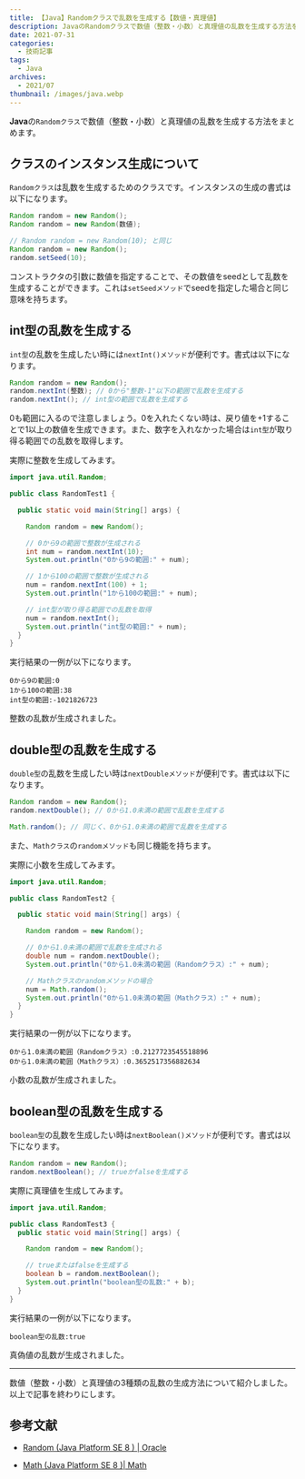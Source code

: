 ```yaml
---
title: 【Java】Randomクラスで乱数を生成する【数値・真理値】
description: JavaのRandomクラスで数値（整数・小数）と真理値の乱数を生成する方法をまとめます。
date: 2021-07-31
categories:
  - 技術記事
tags: 
  - Java
archives: 
  - 2021/07
thumbnail: /images/java.webp
---
```


**Java**の`Randomクラス`で数値（整数・小数）と真理値の乱数を生成する方法をまとめます。

<!--more-->

## クラスのインスタンス生成について

`Randomクラス`は乱数を生成するためのクラスです。インスタンスの生成の書式は以下になります。

```java {lineNos="inline", name="Randomクラスのインスタンス生成"}
Random random = new Random();
Random random = new Random(数値);

// Random random = new Random(10); と同じ
Random random = new Random();
random.setSeed(10);
```

コンストラクタの引数に数値を指定することで、その数値をseedとして乱数を生成することができます。これは`setSeedメソッド`でseedを指定した場合と同じ意味を持ちます。

## int型の乱数を生成する

`int型`の乱数を生成したい時には`nextInt()メソッド`が便利です。書式は以下になります。

```java {lineNos="inline", name="nextIntメソッドの書式例"}
Random random = new Random();
random.nextInt(整数); // 0から"整数-1"以下の範囲で乱数を生成する
random.nextInt(); // int型の範囲で乱数を生成する
```

0も範囲に入るので注意しましょう。0を入れたくない時は、戻り値を+1することで1以上の数値を生成できます。また、数字を入れなかった場合は`int型`が取り得る範囲での乱数を取得します。

実際に整数を生成してみます。

```java {lineNos="inline", name="RandomTest1.java"}
import java.util.Random;

public class RandomTest1 {

  public static void main(String[] args) {

    Random random = new Random();

    // 0から9の範囲で整数が生成される
    int num = random.nextInt(10);
    System.out.println("0から9の範囲:" + num);

    // 1から100の範囲で整数が生成される
    num = random.nextInt(100) + 1;
    System.out.println("1から100の範囲:" + num);

    // int型が取り得る範囲での乱数を取得
    num = random.nextInt();
    System.out.println("int型の範囲:" + num);
  }
}
```

実行結果の一例が以下になります。

```plaintext {lineNos="inline", name="出力結果（一例）"}
0から9の範囲:0
1から100の範囲:38
int型の範囲:-1021826723
```

整数の乱数が生成されました。

## double型の乱数を生成する

`double型`の乱数を生成したい時は`nextDoubleメソッド`が便利です。書式は以下になります。

```java {lineNos="inline", name="nextDoubleメソッドの書式例"}
Random random = new Random();
random.nextDouble(); // 0から1.0未満の範囲で乱数を生成する

Math.random(); // 同じく、0から1.0未満の範囲で乱数を生成する
```

また、`Mathクラス`の`randomメソッド`も同じ機能を持ちます。

実際に小数を生成してみます。

```java {lineNos="inline", name="RandomTest2.java"}
import java.util.Random;

public class RandomTest2 {

  public static void main(String[] args) {

    Random random = new Random();

    // 0から1.0未満の範囲で乱数を生成される
    double num = random.nextDouble();
    System.out.println("0から1.0未満の範囲（Randomクラス）:" + num);

    // Mathクラスのrandomメソッドの場合
    num = Math.random();
    System.out.println("0から1.0未満の範囲（Mathクラス）:" + num);
  }
}
```

実行結果の一例が以下になります。

```plaintext {lineNos="inline", name="出力結果（一例）"}
0から1.0未満の範囲（Randomクラス）:0.2127723545518896
0から1.0未満の範囲（Mathクラス）:0.3652517356882634
```

小数の乱数が生成されました。

## boolean型の乱数を生成する

`boolean型`の乱数を生成したい時は`nextBoolean()メソッド`が便利です。書式は以下になります。

```java {lineNos="inline", name="RandomTest2.java"}
Random random = new Random();
random.nextBoolean(); // trueかfalseを生成する
```

実際に真理値を生成してみます。

```java {lineNos="inline", name="RandomTest2.java"}
import java.util.Random;

public class RandomTest3 {
  public static void main(String[] args) {

    Random random = new Random();

    // trueまたはfalseを生成する
    boolean b = random.nextBoolean();
    System.out.println("boolean型の乱数:" + b);
  }
}
```

実行結果の一例が以下になります。

```plaintext {lineNos="inline", name="出力結果（一例）"}
boolean型の乱数:true
```

真偽値の乱数が生成されました。

* * *

数値（整数・小数）と真理値の3種類の乱数の生成方法について紹介しました。以上で記事を終わりにします。

## 参考文献

* [Random (Java Platform SE 8 ) | Oracle](https://docs.oracle.com/javase/jp/8/docs/api/java/util/Random.html)

* [Math (Java Platform SE 8 )| Math](https://docs.oracle.com/javase/jp/8/docs/api/java/lang/Math.html)